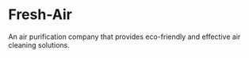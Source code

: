 # Fresh-Air
An air purification company that provides eco-friendly and effective air cleaning solutions.
